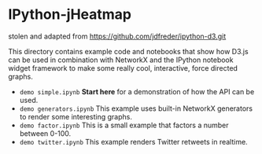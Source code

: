 IPython-jHeatmap
==================

stolen and adapted from https://github.com/jdfreder/ipython-d3.git

This directory contains example code and notebooks that show how D3.js can be used in combination with NetworkX and the IPython notebook widget framework to make some really cool, interactive, force directed graphs.


- `demo simple.ipynb`
  **Start here** for a demonstration of how the API can be used.
- `demo generators.ipynb`
  This example uses built-in NetworkX generators to render some interesting graphs.
- `demo factor.ipynb`
  This is a small example that factors a number between 0-100.
- `demo twitter.ipynb`
  This example renders Twitter retweets in realtime.
